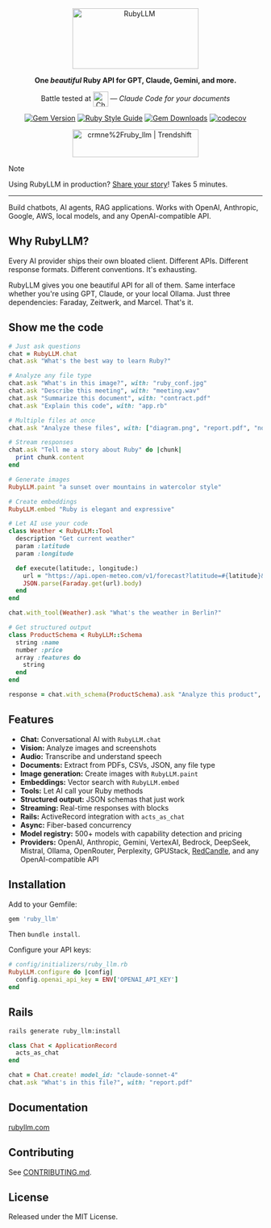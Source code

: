 <div align="center">

<picture>
  <source media="(prefers-color-scheme: dark)" srcset="/docs/assets/images/logotype_dark.svg">
  <img src="/docs/assets/images/logotype.svg" alt="RubyLLM" height="120" width="250">
</picture>

<strong>One *beautiful* Ruby API for GPT, Claude, Gemini, and more.</strong>

Battle tested at [<picture><source media="(prefers-color-scheme: dark)" srcset="https://chatwithwork.com/logotype-dark.svg"><img src="https://chatwithwork.com/logotype.svg" alt="Chat with Work" height="30" align="absmiddle"></picture>](https://chatwithwork.com) — *Claude Code for your documents*

[![Gem Version](https://badge.fury.io/rb/ruby_llm.svg?a=7)](https://badge.fury.io/rb/ruby_llm)
[![Ruby Style Guide](https://img.shields.io/badge/code_style-standard-brightgreen.svg)](https://github.com/testdouble/standard)
[![Gem Downloads](https://img.shields.io/gem/dt/ruby_llm)](https://rubygems.org/gems/ruby_llm)
[![codecov](https://codecov.io/gh/crmne/ruby_llm/branch/main/graph/badge.svg?a=2)](https://codecov.io/gh/crmne/ruby_llm)

<a href="https://trendshift.io/repositories/13640" target="_blank"><img src="https://trendshift.io/api/badge/repositories/13640" alt="crmne%2Fruby_llm | Trendshift" style="width: 250px; height: 55px;" width="250" height="55"/></a>
</div>

> [!NOTE]
> Using RubyLLM in production? [Share your story](https://tally.so/r/3Na02p)! Takes 5 minutes.

---

Build chatbots, AI agents, RAG applications. Works with OpenAI, Anthropic, Google, AWS, local models, and any OpenAI-compatible API.

## Why RubyLLM?

Every AI provider ships their own bloated client. Different APIs. Different response formats. Different conventions. It's exhausting.

RubyLLM gives you one beautiful API for all of them. Same interface whether you're using GPT, Claude, or your local Ollama. Just three dependencies: Faraday, Zeitwerk, and Marcel. That's it.

## Show me the code

```ruby
# Just ask questions
chat = RubyLLM.chat
chat.ask "What's the best way to learn Ruby?"
```

```ruby
# Analyze any file type
chat.ask "What's in this image?", with: "ruby_conf.jpg"
chat.ask "Describe this meeting", with: "meeting.wav"
chat.ask "Summarize this document", with: "contract.pdf"
chat.ask "Explain this code", with: "app.rb"
```

```ruby
# Multiple files at once
chat.ask "Analyze these files", with: ["diagram.png", "report.pdf", "notes.txt"]
```

```ruby
# Stream responses
chat.ask "Tell me a story about Ruby" do |chunk|
  print chunk.content
end
```

```ruby
# Generate images
RubyLLM.paint "a sunset over mountains in watercolor style"
```

```ruby
# Create embeddings
RubyLLM.embed "Ruby is elegant and expressive"
```

```ruby
# Let AI use your code
class Weather < RubyLLM::Tool
  description "Get current weather"
  param :latitude
  param :longitude

  def execute(latitude:, longitude:)
    url = "https://api.open-meteo.com/v1/forecast?latitude=#{latitude}&longitude=#{longitude}&current=temperature_2m,wind_speed_10m"
    JSON.parse(Faraday.get(url).body)
  end
end

chat.with_tool(Weather).ask "What's the weather in Berlin?"
```

```ruby
# Get structured output
class ProductSchema < RubyLLM::Schema
  string :name
  number :price
  array :features do
    string
  end
end

response = chat.with_schema(ProductSchema).ask "Analyze this product", with: "product.txt"
```

## Features

* **Chat:** Conversational AI with `RubyLLM.chat`
* **Vision:** Analyze images and screenshots
* **Audio:** Transcribe and understand speech
* **Documents:** Extract from PDFs, CSVs, JSON, any file type
* **Image generation:** Create images with `RubyLLM.paint`
* **Embeddings:** Vector search with `RubyLLM.embed`
* **Tools:** Let AI call your Ruby methods
* **Structured output:** JSON schemas that just work
* **Streaming:** Real-time responses with blocks
* **Rails:** ActiveRecord integration with `acts_as_chat`
* **Async:** Fiber-based concurrency
* **Model registry:** 500+ models with capability detection and pricing
* **Providers:** OpenAI, Anthropic, Gemini, VertexAI, Bedrock, DeepSeek, Mistral, Ollama, OpenRouter, Perplexity, GPUStack, [RedCandle](https://github.com/scientist-labs/red-candle), and any OpenAI-compatible API

## Installation

Add to your Gemfile:
```ruby
gem 'ruby_llm'
```
Then `bundle install`.

Configure your API keys:
```ruby
# config/initializers/ruby_llm.rb
RubyLLM.configure do |config|
  config.openai_api_key = ENV['OPENAI_API_KEY']
end
```

## Rails

```bash
rails generate ruby_llm:install
```

```ruby
class Chat < ApplicationRecord
  acts_as_chat
end

chat = Chat.create! model_id: "claude-sonnet-4"
chat.ask "What's in this file?", with: "report.pdf"
```

## Documentation

[rubyllm.com](https://rubyllm.com)

## Contributing

See [CONTRIBUTING.md](CONTRIBUTING.md).

## License

Released under the MIT License.
